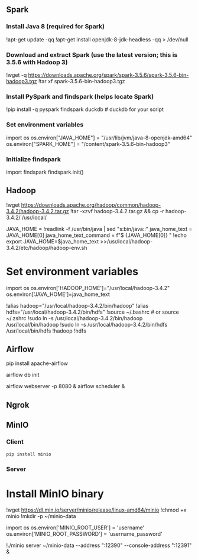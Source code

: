 ## Spark
### Install Java 8 (required for Spark)
!apt-get update -qq
!apt-get install openjdk-8-jdk-headless -qq > /dev/null

### Download and extract Spark (use the latest version; this is 3.5.6 with Hadoop 3)
!wget -q https://downloads.apache.org/spark/spark-3.5.6/spark-3.5.6-bin-hadoop3.tgz
!tar xf spark-3.5.6-bin-hadoop3.tgz

### Install PySpark and findspark (helps locate Spark)
!pip install -q pyspark findspark duckdb  # duckdb for your script

### Set environment variables
import os
os.environ["JAVA_HOME"] = "/usr/lib/jvm/java-8-openjdk-amd64"
os.environ["SPARK_HOME"] = "/content/spark-3.5.6-bin-hadoop3"

### Initialize findspark
import findspark
findspark.init()


## Hadoop

!wget https://downloads.apache.org/hadoop/common/hadoop-3.4.2/hadoop-3.4.2.tar.gz
!tar -xzvf hadoop-3.4.2.tar.gz && cp -r hadoop-3.4.2/ /usr/local/


JAVA_HOME = !readlink -f /usr/bin/java | sed "s:bin/java::"
java_home_text = JAVA_HOME[0]
java_home_text_command = f"$ {JAVA_HOME[0]} "
!echo export JAVA_HOME=$java_home_text >>/usr/local/hadoop-3.4.2/etc/hadoop/hadoop-env.sh

# Set environment variables
import os
os.environ['HADOOP_HOME']="/usr/local/hadoop-3.4.2"
os.environ['JAVA_HOME']=java_home_text

!alias hadoop="/usr/local/hadoop-3.4.2/bin/hadoop"
!alias hdfs="/usr/local/hadoop-3.4.2/bin/hdfs"
!source ~/.bashrc   # or source ~/.zshrc
!sudo ln -s /usr/local/hadoop-3.4.2/bin/hadoop /usr/local/bin/hadoop
!sudo ln -s /usr/local/hadoop-3.4.2/bin/hdfs /usr/local/bin/hdfs
!hadoop
!hdfs
## Airflow

pip install apache-airflow

airflow db init

airflow webserver -p 8080 &
airflow scheduler &

## Ngrok

## MinIO
### Client
```bash
pip install minio
```
### Server
# Install MinIO binary
!wget https://dl.min.io/server/minio/release/linux-amd64/minio
!chmod +x minio
!mkdir -p ~/minio-data

import os
os.environ['MINIO_ROOT_USER'] = 'username'
os.environ['MINIO_ROOT_PASSWORD'] = 'username_password'

!./minio server ~/minio-data --address ":12390" --console-address ":12391" &

